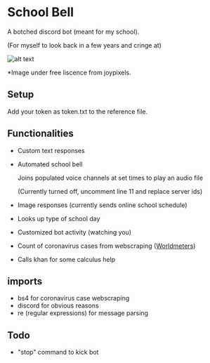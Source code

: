 # School Bell
A botched discord bot (meant for my school).

(For myself to look back in a few years and cringe at)

![alt text](https://emojipedia-us.s3.dualstack.us-west-1.amazonaws.com/socialmedia/emoji-one/104/bell_1f514.png)

*Image under free liscence from joypixels.

## Setup
Add your token as token.txt to the reference file.

## Functionalities
* Custom text responses
* Automated school bell 
   
   Joins populated voice channels at set times to play an audio file
   
   (Currently turned off, uncomment line 11 and replace server ids)
   
* Image responses (currently sends online school schedule)
* Looks up type of school day
* Customized bot activity (watching you)
* Count of coronavirus cases from webscraping ([Worldmeters](worldometers.info/coronavirus))
* Calls khan for some calculus help

## imports
* bs4 for coronavirus case webscraping
* discord for obvious reasons
* re (regular expressions) for message parsing

## Todo
* "stop" command to kick bot